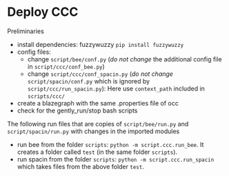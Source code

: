 # Deploy CCC

Preliminaries

 * install dependencies: fuzzywuzzy `pip install fuzzywuzzy`
 * config files:
   * change `script/bee/conf.py` (*do not change* the additional config file in `script/ccc/conf_bee.py`)
   * change `script/ccc/conf_spacin.py` (*do not change* `script/spacin/conf.py` which is ignored by `script/ccc/run_spacin.py`): Here use `context_path` included in `scripts/ccc/`
 * create a blazegraph with the same .properties file of occ
 * check for the gently_run/stop bash scripts

The following run files that are copies of `script/bee/run.py` and `script/spacin/run.py` with changes in the imported modules

 * run bee from the folder `scripts`: `python -m script.ccc.run_bee`. It creates a folder called `test` (in the same folder `scripts`).
 * run spacin from the folder `scripts`: `python -m script.ccc.run_spacin` which takes files from the above folder `test`.

